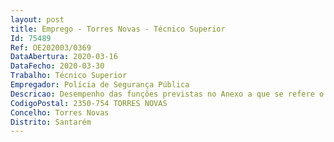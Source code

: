 ```yaml
--- 
layout: post
title: Emprego - Torres Novas - Técnico Superior
Id: 75489
Ref: OE202003/0369
DataAbertura: 2020-03-16
DataFecho: 2020-03-30
Trabalho: Técnico Superior
Empregador: Polícia de Segurança Pública
Descricao: Desempenho das funções previstas no Anexo a que se refere o n.º 2 do artigo 88.º da LTFP, ao qual corresponde o grau 3 de complexidade funcional, na carreira e categoria de técnico superior, designadamente   Funções de consultadoria da direcção Controlar a execução da dotação orçamental  Verificar a conformidade de processos de balancete de messes e bares Gerir processos de aquisição de bens e serviços Certificação dos procedimentos de Contratação Pública Conceção e Gestão de Projetos e acompanhamento da execução financeira dos projetos, internos ou cofinanciados Classificação dos documentos de despesa e receita Elaboração de relatórios, nas óticas da contabilidade orçamental, patrimonial e analítica, de harmonia com as diretivas internas Gerir Fundo de Maneio Elaborar o processo de receita Gerir o aprovisionamento de bens Domínio do Software Microsoft Office, preferencialmente com bons conhecimentos de Excel.
CodigoPostal: 2350-754 TORRES NOVAS
Concelho: Torres Novas
Distrito: Santarém
--- 
```

